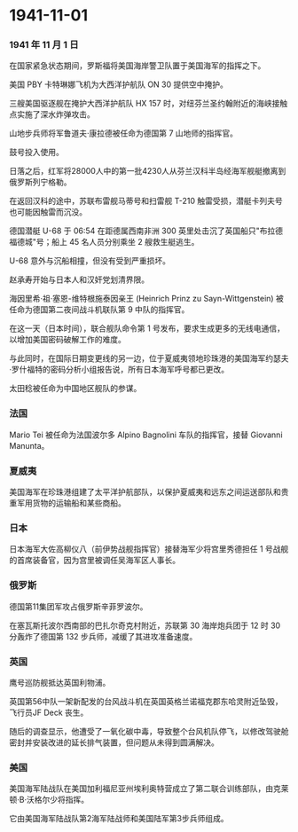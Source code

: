 # 1941-11-01

### 1941 年 11 月 1 日

在国家紧急状态期间，罗斯福将美国海岸警卫队置于美国海军的指挥之下。

美国 PBY 卡特琳娜飞机为大西洋护航队 ON 30 提供空中掩护。

三艘美国驱逐舰在掩护大西洋护航队 HX 157
时，对纽芬兰圣约翰附近的海峡接触点实施了深水炸弹攻击。

山地步兵师将军鲁道夫·康拉德被任命为德国第 7 山地师的指挥官。

鼓号投入使用。

日落之后，红军将28000人中的第一批4230人从芬兰汉科半岛经海军舰艇撤离到俄罗斯列宁格勒。

在返回汉科的途中，苏联布雷舰马蒂号和扫雷舰 T-210
触雷受损，潜艇卡列夫号也可能因触雷而沉没。

德国潜艇 U-68 于 06:54 在距德属西南非洲 300
英里处击沉了英国船只"布拉德福德城"号；船上 45 名人员分别乘坐 2
艘救生艇逃生。

U-68 意外与沉船相撞，但没有受到严重损坏。

赵承寿开始与日本人和汉奸党划清界限。

海因里希·祖·塞恩-维特根施泰因亲王 (Heinrich Prinz zu Sayn-Wittgenstein)
被任命为德国第二夜间战斗机联队第 9 中队的指挥官。

在这一天（日本时间），联合舰队命令第 1
号发布，要求生成更多的无线电通信，以增加美国密码破解工作的难度。

与此同时，在国际日期变更线的另一边，位于夏威夷领地珍珠港的美国海军约瑟夫·罗什福特的密码分析小组报告说，所有日本海军呼号都已更改。

太田稔被任命为中国地区舰队的参谋。

### 法国

Mario Tei 被任命为法国波尔多 Alpino Bagnolini 车队的指挥官，接替
Giovanni Manunta。

### 夏威夷

美国海军在珍珠港组建了太平洋护航部队，以保护夏威夷和远东之间运送部队和贵重军用货物的运输船和某些商船。

### 日本

日本海军大佐高柳仪八（前伊势战舰指挥官）接替海军少将宫里秀德担任 1
号战舰的首席装备官，因为宫里被调任吴海军区人事长。

### 俄罗斯

德国第11集团军攻占俄罗斯辛菲罗波尔。

在塞瓦斯托波尔西南部的巴扎尔奇克村附近，苏联第 30 海岸炮兵团于 12 时 30
分轰炸了德国第 132 步兵师，减缓了其进攻准备速度。

### 英国

鹰号巡防舰抵达英国利物浦。

英国第56中队一架新配发的台风战斗机在英国英格兰诺福克郡东哈灵附近坠毁，飞行员JF
Deck 丧生。

随后的调查显示，他遭受了一氧化碳中毒，导致整个台风机队停飞，以修改驾驶舱密封并安装改进的延长排气装置，但问题从未得到圆满解决。

### 美国

美国海军陆战队在美国加利福尼亚州埃利奥特营成立了第二联合训练部队，由克莱顿·B·沃格尔少将指挥。

它由美国海军陆战队第2海军陆战师和美国陆军第3步兵师组成。